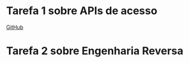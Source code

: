 # Tarefa 1 sobre APIs de acesso
[GitHub](https://github.com/gustavopb05/MC536/blob/master/lab01/notebook/data-api-python.ipynb)

# Tarefa 2 sobre Engenharia Reversa
